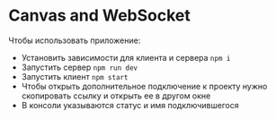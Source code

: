 # Canvas and WebSocket

Чтобы использовать приложение:

- Установить зависимости для клиента и сервера `npm i`
- Запустить сервер `npm run dev`
- Запустить клиент `npm start`
- Чтобы открыть дополнительное подключение к проекту нужно скопировать ссылку и открыть ее в другом окне
- В консоли указываются статус и имя подключившегося
